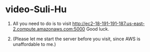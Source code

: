 # video-Suli-Hu
1. All you need to do is to visit http://ec2-18-191-191-187.us-east-2.compute.amazonaws.com:5000
Good luck.

2. (Please let me start the server before you visit, since AWS is unaffordable to me.)
